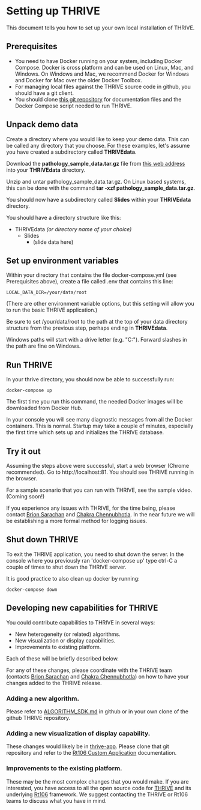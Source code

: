 # Setting up THRIVE
This document tells you how to set up your own local installation of THRIVE.

## Prerequisites
* You need to have Docker running on your system, including Docker Compose.  Docker is cross platform and can be used on Linux, Mac, and Windows. On Windows and Mac, we recommend Docker for Windows and Docker for Mac over the older Docker Toolbox.
* For managing local files against the THRIVE source code in github, you should have a git client.
* You should clone [this git repository](https://github.com/thrive-itcr/thrive) for documentation files and the Docker Compose script needed to run THRIVE.  

## Unpack demo data
Create a directory where you would like to keep your demo data.  This can be called any directory that you choose.  For these examples, let's assume you have created a subdirectory called **THRIVEdata**.

Download the **pathology_sample_data.tar.gz** file from [this web address](https://pitt.box.com/shared/static/dkcp4fshs3qid258kyh1w497n2320fij.gz) into your **THRIVEdata** directory.

Unzip and untar pathology_sample_data.tar.gz.  On Linux based systems, this can be done with the command **tar -xzf pathology_sample_data.tar.gz**.

You should now have a subdirectory called **Slides** within your **THRIVEdata** directory.

You should have a directory structure like this:
* THRIVEdata *(or directory name of your choice)*
  - Slides
    - (slide data here)
    
## Set up environment variables

Within your directory that contains the file docker-compose.yml (see Prerequisites above),
 create a file called .env that contains this line:

```
LOCAL_DATA_DIR=/your/data/root
```

(There are other environment variable options, but this setting will allow you to run the basic THRIVE application.)

Be sure to set /your/data/root to the path at the top of your data directory structure from the previous step, perhaps ending in __THRIVEdata__.

Windows paths  will start with a drive letter (e.g. "C:").  Forward slashes in the path are fine on Windows. 

## Run THRIVE

In your thrive directory, you should now be able to successfully run:

```
docker-compose up
```

The first time you run this command, the needed Docker images will be downloaded from Docker Hub.

In your console you will see many diagnostic messages from all the Docker containers.  This is normal.
Startup may take a couple of minutes, especially the first time which sets up and initializes the THRIVE database.

## Try it out
Assuming the steps above were successful, start a web browser (Chrome recommended).  Go to http://localhost:81.  You should see THRIVE running in the browser.

For a sample scenario that you can run with THRIVE, see the sample video.  (Coming soon!)

If you experience any issues with THRIVE, for the time being, please contact [Brion Sarachan](mailto:sarachan@ge.com) and [Chakra Chennubhotla](mailto:chakracs@pitt.edu).
In the near future we will be establishing a more formal method for logging issues.

## Shut down THRIVE

To exit the THRIVE application, you need to shut down the server.  In the console
where you previously ran 'docker-compose up' type ctrl-C a couple of times to 
shut down the THRIVE server.

It is good practice to also clean up docker by running:
```
docker-compose down
```

## Developing new capabilities for THRIVE

You could contribute capabilities to THRIVE in several ways:
* New heterogeneity (or related) algorithms.
* New visualization or display capabilities.
* Improvements to existing platform.

Each of these will be briefly described below.

For any of these changes, please coordinate with the THRIVE team 
(contacts [Brion Sarachan](mailto:sarachan@ge.com) and [Chakra Chennubhotla](mailto:chakracs@pitt.edu)) on how to have your changes 
added to the THRIVE release.

### Adding a new algorithm.

Please refer to [ALGORITHM_SDK.md](https://github.com/thrive-itcr/thrive/blob/master/ALGORITHM_SDK.md) in github
or in your own clone of the github THRIVE repository.

### Adding a new visualization of display capability.

These changes would likely be in [thrive-app](https://github.com/thrive-itcr/thrive-app).
Please clone that git repository and refer to the 
[Rt106 Custom Application](https://github.com/rt106/rt106.github.io/blob/master/CUSTOM_APPLICATION_SDK.md) documentation.

### Improvements to the existing platform.

These may be the most complex changes that you would make.  If you are interested, you have
access to all the open source code for [THRIVE](https://github.com/thrive-itcr)
and its underlying [Rt106](https://github.com/rt106) framework.  We suggest contacting the
THRIVE or Rt106 teams to discuss what you have in mind.


